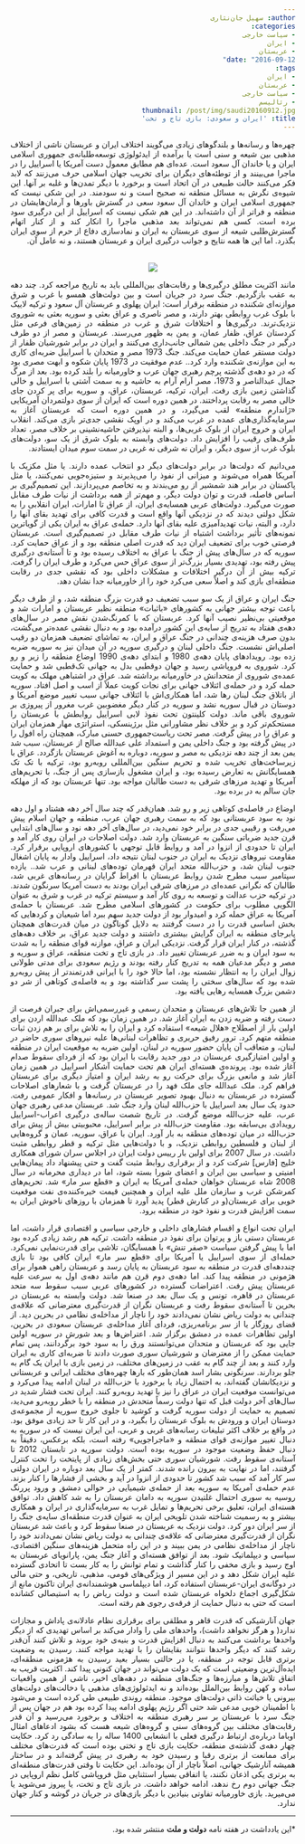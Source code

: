 ```yaml
---
author: سهیل جان‌نثاری
categories:
- سیاست خارجی
- ایران
- عربستان
date: "2016-09-12"
tags:
- ایران
- عربستان
- سیاست خارجی
- رئالیسم
thumbnail: /post/img/saudi20160912.jpg
title: 'ایران و سعودی: بازی تاج و تخت'
---
```

<body dir=rtl align="justify">

چهره‌ها و رسانه‌ها و بلندگوهای زیادی می‌گویند اختلاف ایران و عربستان ناشی از اختلاف مذهبی بین شیعه و سنی است یا برآمده از ایدئولوژی توسعه‌طلبانه‌ی جمهوری اسلامی ایران و یا خاندان آل سعود است. عده‌ای هم مطابق معمول دست آمریکا یا اسراییل را در ماجرا می‌بینند و از توطئه‌های دیگران برای تخریب جهان اسلامی حرف می‌زنند که لابد فکر می‌کنند حالت طبیعی در آن اتحاد است و برخورد با دیگر تمدن‌ها و غلبه بر آنها. این شیوه‌ی نگرش به مسائل منطقه نه صحیح است و نه سودمند. در این شکی نیست که جمهوری اسلامی ایران و خاندان آل سعود سعی در گسترش باورها و آرمان‌هایشان در منطقه و فراتر از آن داشته‌اند. در این هم شکی نیست که اسراییل از این درگیری سود برده است. کسی هم نمی‌تواند بعد مذهبی ماجرا را انکار کند و از کنار اتهام گسترش‌طلبی شیعه از سوی عربستان به ایران و نمادسازی دفاع از حرم از سوی ایران بگذرد. اما این ها همه نتایج و جوانب درگیری ایران و عربستان هستند، و نه عامل آن.
</br>
</br>
<figure align=center>
<img src="/post/img/saudi20160912.jpg">
</figure>

مانند اکثریت مطلق درگیری‌ها و رقابت‌های بین‌المللی باید به تاریخ مراجعه کرد. چند دهه به عقب بازگردیم. جنگ سرد در جریان است و بین دولت‌های همسو با غرب و شرق موازنه‌ای شکننده در منطقه برقرار است: ایران پهلوی و عربستان آل سعود و ترکیه لاییک با بلوک غرب روابطی بهتر دارند، و مصر ناصری و عراق بعثی و سوریه بعثی به شوروی نزدیک‌ترند. درگیری‌ها و اختلافات شرق و غرب در منطقه در زمین‌های فرعی مثل کردستان عراق، ظفار عمان، و یمن به ظهور می‌رسند. عربستان و مصر از دو طرف درگیر در جنگ داخلی یمن شمالی جانب‌داری می‌کنند و ایران در برابر شورشیان ظفار از دولت مستقر عمان حمایت می‌کند. جنگ 1973 مصر و متحدان با اسراییل ضربه‌ای کاری به این موازنه‌ی شکننده وارد کرد.. عدم موفقیت در 1973 پایان شکوه و ابهت مصری بود که در دو دهه‌ی گذشته پرچم رهبری جهان عرب و خاورمیانه را بلند کرده بود. بعد از مرگ جمال عبدالناصر و 1973، مصر آرام آرام به حاشیه و به سمت آشتی با اسراییل و خالی گذاشتن زمین بازی رفت. ایران، ترکیه، عربستان، عراق، و سوریه برای پر کردن جای خالی مصر به رقابت پرداختند. در همین دوره است که ایران از سوی دولتمردان آمریکایی «ژاندارم منطقه» لقب می‌گیرد، و در همین دوره است که عربستان آغاز به سرمایه‌گذاری‌های عمده در غرب می‌کند و در اوپک نقشی جدی‌تر بازی می‌کند. انقلاب ایران و خروج ایران از بلوک غربی‌ها، و البته نپذیرفتن حاشیه‌نشینی بر خلاف مصر، تعداد طرف‌های رقیب را افزایش داد. دولت‌های وابسته به بلوک شرق از یک سو، دولت‌های بلوک غرب از سوی دیگر، و ایران نه شرقی نه غربی در سمت سوم میدان ایستادند.

می‌دانیم که دولت‌ها در برابر دولت‌های دیگر دو انتخاب عمده دارند. یا مثل مکزیک با آمریکا همراه می‌شوند و میزانی از نفوذ را می‌پذیرند و ستیزه‌جویی نمی‌کنند، یا مثل پاکستان در برابر هند شمشیر از رو می‌بندند و به تخاصم می‌پردازند. این تصمیم‌گیری بر اساس فاصله، قدرت و توان دولت دیگر، و مهم‌تر از همه برداشت از نیات طرف مقابل صورت می‌گیرد. دولت‌های عربی همسایه‌ی ایران، از عراق تا امارات، ایران انقلابی را به شکل دولتی دیدند که در نزدیکی آنها واقع است و قدرت کافی برای تهدید بقای آنها را دارد، و البته، نیات تهدیدآمیزی علیه بقای آنها دارد. حمله‌ی عراق به ایران یکی از گویاترین نمونه‌های تأثیر برداشت اشتباه از نیات طرف مقابل در تصمیم‌گیری است. عربستان فرصتی خوب برای تضعیف ایران دید که قدرت اصلی منطقه بود و از عراق حمایت کرد. سوریه که در سال‌های پیش از جنگ با عراق به اختلاف رسیده بود و تا آستانه‌ی درگیری پیش رفته بود، تهدیدی بسیار بزرگ‌تر از سوی عراق حس می‌کرد و طرف ایران را گرفت. ترکیه بیش از آن درگیر اختلافات و مشکلات داخلی بود که نقشی جدی در رقابت منطقه‌ای بازی کند و اصلاً سعی می‌کرد خود را از خاورمیانه جدا نشان دهد.

جنگ ایران و عراق از یک سو سبب تضعیف دو قدرت بزرگ منطقه شد، و از طرف دیگر باعث توجه بیشتر جهانی به کشورهای «باثبات» منطقه نظیر عربستان و امارات شد و موقعیتی بی‌نظیر نصیب آنها کرد. عربستان که با کمرنگ‌شدن نقش مصر در سال‌های دهه‌ی هفتاد به تدریج از سایه‌ی این کشور درآمده بود و به دنبال نقشی عمده‌تر می‌گشت، بدون صرف هزینه‌ی چندانی در جنگ عراق و ایران، به تماشای تضعیف همزمان دو رقیب اصلی‌اش نشست. جنگ داخلی لبنان و درگیری سوریه در آن میدان نیز به سوریه ضربه زده بود. رویدادهای پایان دهه‌ی 1980 و ابتدای دهه‌ی 1990 اوضاع منطقه را زیر و رو کرد. شوروی به فروپاشی رسید و جهان دوقطبی بدل به جهانی تک‌قطبی شد و حمایت عمده‌ی شوروی از متحدانش در خاورمیانه برداشته شد. عراق در اشتباهی مهلک به کویت حمله کرد و در حمله‌ی ائتلاف جهانی برای نجات کویت عملاً از اسب و اصل افتاد. سوریه از باتلاق جنگ لبنان رها شد، اما همکاری‌اش با ائتلاف جهانی سبب تغییر موضع آمریکا و دوستان در قبال سوریه نشد و سوریه در کنار دیگر مغضوبین غرب مغرور از پیروزی بر شوروی باقی ماند. دولت کلینتون تحت نفوذ لابی اسراییل روابطش با عربستان را مستحکم‌تر کرد و بر خلاف نظر مشاورانی مثل برژینسکی، استراتژی مهار همزمان ایران و عراق را در پیش گرفت. مصر تحت ریاست‌جمهوری حسنی مبارک، همچنان راه افول را در پیش گرفته بود و جنگ داخلی یمن و استمداد علی عبدالله صالح از عربستان، سبب شد یمن بعد از چند دهه نزدیکی به مصر و سوریه، دوباره به آغوش عربستان بازگردد. عراق با زیرساخت‌های تخریب شده و تحریم سنگین بین‌المللی روبه‌رو بود، ترکیه با تک تک همسایگانش به تعارض رسیده بود، و ایران مشغول بازسازی پس از جنگ، با تحریم‌های آمریکا و تهدید مرزهای شرقی به دست طالبان مواجه بود. تنها عربستان بود که از مهلکه جان سالم به در برده بود.

اوضاع در فاصله‌ی کوتاهی زیر و رو شد. همان‌قدر که چند سال آخر دهه هشتاد و اول دهه نود به سود عربستانی بود که به سمت رهبری جهان عرب، منطقه و جهان اسلام پیش می‌رفت و رقیبی جدی در برابر خود نمی‌دید، در سال‌های آخر دهه نود و سال‌های ابتدایی قرن جدید ضرباتی سنگین به عربستان وارد شد. دولت اصلاحات در ایران روی کار آمد و ایران تا حدودی از انزوا در آمد و روابط قابل توجهی با کشورهای اروپایی برقرار کرد. مقاومت نیروهای نزدیک به ایران در جنوب لبنان نتیجه داد، اسراییل وادار به پایان اشغال جنوب لبنان شد، و حزب‌الله متحد ایران قهرمان توده‌های لبنانی و عرب شد.. یازده سپتامبر سبب مطرح شدن روابط عربستان با افراط گرایان در رسانه‌های غربی شد، طالبان که نگرانی عمده‌ای در مرزهای شرقی ایران بودند به دست آمریکا سرنگون شدند. در ترکیه حزب عدالت و توسعه به روی کار آمد و سیستم ترکیه در غرب و شرق به عنوان الگویی مطلوب برای حکومت در کشورهای اسلامی مطرح شد. عربستان با حمله‌ی آمریکا به عراق حمله کرد و امیدوار بود از دولت جدید سهم ببرد اما شیعیان و کردهایی که بخش اساسی قدرت را در دست گرفتند به دلایل گوناگون در میان قدرت‌های همچنان پابرجای منطقه به ایران گرایش بیشتری داشتند و دولت جدید عراق، بر خلاف دهه‌های گذشته، در کنار ایران قرار گرفت. نزدیکی ایران و عراق، موازنه قوای منطقه را به شدت به سود ایران و به ضرر عربستان تغییر داد. در بازی تاج و تخت منطقه، عراق و سوریه و مصر و دیگر مدعیان همه به تدریج کنار رفته بودند و رژیم سعودی برای مدتی طولانی زوال ایران را به انتظار نشسته بود، اما حالا خود را با ایرانی قدرتمندتر از پیش روبه‌رو شده بود که سال‌های سختی را پشت سر گذاشته بود و به فاصله‌ی کوتاهی از شر دو دشمن بزرگ همسایه رهایی یافته بود.

از همین جا تلاش‌های عربستان و متحدان رسمی و غیررسمی‌اش برای جبران فرصت از دست رفته و ضربه زدن به ایران آغاز شد. در همین زمان بود که ملک عبدالله اردن برای اولین بار از اصطلاح «هلال شیعه» استفاده کرد و ایران را به تلاش برای بر هم زدن ثبات منطقه متهم کرد. ترور رفیق حریری و تظاهرات لبنانی‌ها علیه نیروهای سوری حاضر در لبنان، و متعاقب آن پایان حضور سوریه در لبنان، اولین ضربه به موقعیت ایران در منطقه و اولین امتیازگیری عربستان در دور جدید رقابت با ایران بود که از فردای سقوط صدام آغاز شده بود. پرونده‌ی هسته‌ای ایران هم تحت حمایت آشکار اسراییل در همین زمان آغاز شد و مانعی بزرگ برای حرکت رو به رشد ایران و امتیاز دیگری برای عربستان فراهم کرد. ملک عبدالله جای ملک فهد را در عربستان گرفت و با شعارهای اصلاحات گسترده در عربستان به دنبال بهبود تصویر عربستان در رسانه‌ها و افکار عمومی رفت. حدود یک سال بعد اسراییل با حزب‌الله لبنان وارد جنگ شد. عربستان مدعی رهبری جهان عرب، علیه حزب‌الله موضع گرفت. در تاریخ شصت ساله‌ی درگیری اعراب-اسراییل رویدادی بی‌سابقه بود. مقاومت حزب‌الله در برابر اسراییل، محبوبیتی بیش از پیش برای حزب‌الله در میان توده‌های منطقه به بار آورد. ایران با عراق، سوریه، عمان و گروه‌هایی از لبنان و فلسطین روابطی نزدیک، و با دولت‌هایی مثل ترکیه و قطر روابطی مثبت داشت. در سال 2007 برای اولین بار رییس دولت ایران در اجلاس سران شورای همکاری خلیج [فارس] شرکت کرد و از برقراری روابط مثبت گفت و حتی پیشنهاد داد پیمان‌هایی امنیتی و سیاسی بین ایران و اعضای شورا بسته شود، اما در دیداری محرمانه در سال 2008 شاه عربستان خواهان حمله‌ی آمریکا به ایران و «قطع سر مار» شد. تحریم‌های کمرشکن غرب و سازمان ملل علیه ایران و همچنین قیمت خیره‌کننده‌ی نفت موقعیت خوبی برای عربستان(و در کنارش قطر) پدید آورد تا همزمان با روزهای ناخوش ایران به سمت افزایش قدرت و نفوذ خود در منطقه برود.

ایران تحت انواع و اقسام فشارهای داخلی و خارجی سیاسی و اقتصادی قرار داشت، اما عربستان دستی باز و پرتوان برای نفوذ در منطقه داشت. ترکیه هم رشد زیادی کرده بود اما با پیش گرفتن سیاست «صفر تنش» با همسایگان، تلاشی برای قدرت‌نمایی نمی‌کرد. حمله‌ای از سوی اسراییل یا آمریکا برای «قطع سر مار» ایران کافی بود تا بازی چنددهه‌ای قدرت در منطقه به سود عربستان به پایان رسد و عربستان راهی هموار برای هژمونی در منطقه پیدا کند. اما دهه‌ی دوم قرن هم مانند دهه‌ی اول به سرعت علیه عربستان پیش رفت. اعتراضات گسترده در کشورهای عربی سبب سقوط سه متحد عربستان در قاهره، تونس و یک سال بعد در صنعا شد. دولت وابسته به عربستان در بحرین تا آستانه‌ی سقوط رفت و عربستان نگران از قدرت‌گیری معترضانی که علاقه‌ی چندانی به دولت ریاض نشان نمی‌دادند خود را ناچار از مداخله‌ی نظامی در بحرین دید. از قضای روزگار یا از سر برنامه‌ریزی، فردای آغاز مداخله‌ی عربستان سعودی در بحرین، اولین تظاهرات عمده در دمشق برگزار شد. اعتراض‌ها و بعد شورش در سوریه اولین جایی بود که عربستان و متحدان می‌توانستند ورق را به سود خود برگردانند، پس تمام حمایت ممکن را از معترضان و شورشیان سوری صورت دادند تا ضربه‌ای کاری به ایران وارد کنند و بعد از چند گام به عقب در زمین‌های مختلف، در زمین بازی با ایران یک گام به جلو بردارند. سرنگونی بشار اسد همان‌طور که بارها چهره‌های مختلف ایرانی و عربستانی و نزدیکانشان گفته‌اند، به احتمال زیاد با برخورد با حزب‌الله در لبنان ادامه پیدا می‌کرد و می‌توانست موقعیت ایران در عراق را نیز با تهدید روبه‌رو کنند. ایران تحت فشار شدید در سال‌های آخر دولت قبل که تنها دولت رسماً متحدش در منطقه را با خطر روبه‌رو می‌دید، تصمیم به حمایت از دولت سوریه گرفت و کوشید تا جلوی خروج سوریه از مجموعه‌ی دوستان ایران و ورودش به بلوک عربستان را بگیرد، و در این کار تا حد زیادی موفق بود. در واقع بر خلاف اکثر تبلیغات رسانه‌های غربی و عربی، این ایران نیست که در سوریه به دنبال تغییر موازنه‌ی قوای منطقه و «ماجراجویی» رفته است، بلکه برعکس، دقیقاً به دنبال حفظ وضعیت موجود در سوریه بوده است.  دولت سوریه در تابستان 2012 تا آستانه‌ی سقوط رفت. شورشیان سوری حتی بخش‌های زیادی از پایتخت را تحت کنترل گرفتند، اما در نهایت به بیرون رانده شدند. کمتر از یک سال بعد دوباره در ایران دولتی سر کار آمد که سبب شد کشور تا حدودی از انزوا در آید و بخشی از فشارها را کنار بزند. عدم حمله‌ی آمریکا به سوریه بعد از حمله‌ی شیمیایی در حوالی دمشق و ورود پررنگ روسیه به سوری احتمال غلتیدن سوریه به دامان عربستان را به شد کاهش داد. توافق هسته‌ای ایران، تعلیق برخی تحریم‌ها و تمایل غرب به سرمایه‌گذاری در ایران و همکاری بیشتر و به رسمیت شناخته شدن تلویحی ایران به عنوان قدرت منطقه‌ای سایه‌ی جنگ را از سر ایران دور کرد. دولت نزدیک به عربستان در صنعا سقوط کرد و باعث شد عربستان نگران از قدرت‌گیری معترضانی که علاقه‌ی چندانی به دولت ریاض نشان نمی‌دادند خود را ناچار از مداخله‌ی نظامی در یمن ببیند و در این راه متحمل هزینه‌های سنگین اقتصادی، سیاسی و دیپلماتیک شود. بعد از توافق هسته‌ای و آغاز جنگ یمن، پارانویای عربستان به اوج رسید و بازی مخفی را کنار گذاشت و تمام توانش را به کار بست تا اتحادی گسترده علیه ایران شکل دهد و در این مسیر از ویژگی‌های قومی، مذهبی، تاریخی، و حتی مالی در دوگانه‌ی ایران-عربستان استفاده کرد، اما دیپلماسی هوشمندانه‌ی ایران تاکنون مانع از شکل‌گیری اجماع دلخواه عربستان شده است و دولت ریاض را به استیصالی کشانده است که حتی به دنبال حمایت از فرقه‌ی رجوی هم رفته است.

جهان آنارشیکی که قدرت قاهر و مطلقی برای برقراری نظام عادلانه‌ی پاداش و مجازات ندارد( و هرگز نخواهد داشت)، واحدهای ملی را وادار می‌کند بر اساس تهدیدی که از دیگر واحدها برداشت می‌کنند به دنبال افزایش قدرت و بنیه‌ی خود بروند و تلاش کنند آن‌قدر رشد کنند که دیگر واحدها نتوانند بقایشان را با تهدید مواجه کنند. رسیدن به وضعیت برتری قابل توجه در منطقه، یا در حالتی بسیار بعید رسیدن به هژمونی منطقه‌ای، ایده‌آل‌ترین وضعیتی است که یک دولت می‌تواند در جهان کنونی پیدا کند. اکثریت قریب به اتفاق تلاش‌ها و مبارزه‌ها و جنگ‌های منطقه در دهه‌های اخیر، ناشی از همین واقعیات ساده و کهن روابط بین‌الملل بوده‌اند و نه ایدئولوژی‌های مذهبی یا دخالت‌های دولت‌های بیرونی یا خباثت ذاتی دولت‌های موجود. منطقه روندی طبیعی طی کرده است و می‌شود با اطمینان خوبی مدعی شد حتی اگر رژیم پهلوی ادامه پیدا کرده بود هم در جهان پس از جنگ سرد با عربستان بر سر رهبری منطقه به اختلاف و برخورد می‌رسید و آن قدر رقابت‌های مختلف بین گروه‌های سنی و گروه‌های شیعه هست که بشود ادعاهای امثال اوباما درباره‌ی ارتباط درگیری فعلی با انشعابی 1400 ساله را به سادگی رد کرد. حکایت چهار دهه‌ی گذشته‌ی منطقه، حکایت بازی تاج و تختی بوده است که قدرت‌های مختلف برای ممانعت از برتری رقبا و رسیدن خود به رهبری در پیش گرفته‌اند و در ساختار همیشه آنارشیک جهانی، اصلاً ناچار از آن بوده‌اند. این حکایت تا وقتی قدرت‌های منطقه‌ای به برتری یکی اذعان نکنند، یا اتفاقی بسیار استثنایی مثل فروپاشی کامل نظم اروپایی در جنگ جهانی دوم رخ ندهد، ادامه خواهد داشت. در بازی تاج و تخت، یا پیروز می‌شوید یا می‌میرید. بازی خاورمیانه تفاوتی بنیادین با دیگر بازی‌های در جریان در گوشه و کنار جهان ندارد.

</body>
<hr>

*این یادداشت در هفته نامه **دولت و ملت** منتشر شده بود.

